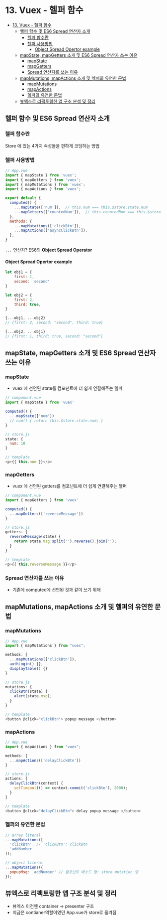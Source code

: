 # 13. Vuex - 헬퍼 함수

- [13. Vuex - 헬퍼 함수](#13-vuex---헬퍼-함수)
  - [헬퍼 함수 및 ES6 Spread 연산자 소개](#헬퍼-함수-및-es6-spread-연산자-소개)
    - [헬퍼 함수란](#헬퍼-함수란)
    - [헬퍼 사용방법](#헬퍼-사용방법)
      - [Object Spread Opertor example](#object-spread-opertor-example)
  - [mapState, mapGetters 소개 및 ES6 Spread 연산자 쓰는 이유](#mapstate-mapgetters-소개-및-es6-spread-연산자-쓰는-이유)
    - [mapState](#mapstate)
    - [mapGetters](#mapgetters)
    - [Spread 연산자를 쓰는 이유](#spread-연산자를-쓰는-이유)
  - [mapMutations, mapActions 소개 및 헬퍼의 유연한 문법](#mapmutations-mapactions-소개-및-헬퍼의-유연한-문법)
    - [mapMutations](#mapmutations)
    - [mapActions](#mapactions)
    - [헬퍼의 유연한 문법](#헬퍼의-유연한-문법)
  - [뷰엑스로 리팩토링한 앱 구조 분석 및 정리](#뷰엑스로-리팩토링한-앱-구조-분석-및-정리)

## 헬퍼 함수 및 ES6 Spread 연산자 소개

### 헬퍼 함수란

Store 에 있는 4가지 속성들을 편하게 코딩하는 방법

### 헬퍼 사용방법

```js
// App.vue
import { mapState } from 'vuex';
import { mapGetters } from 'vuex';
import { mapMutations } from 'vuex';
import { mapActions } from 'vuex';

export default {
  computed() {
    ...mapState(['num']),  // this.num === this.$store.state.num
    ...mapGetters(['countedNum']),  // this.countedNum === this.$store.getters.countedNum
  },
  methods: {
    ...mapMutations(['clickBtn']),
    ...mapActions(['asyncClickBtn']),
  },
}
```

`...` 연산자? ES6의 **Object Spread Operator**

#### Object Spread Opertor example

```js
let obj1 = {
    first: 1,
    second: 'second'
}

let obj2 = {
    first: 2,
    third: true,
}

{...obj1, ...obj2}
// {first: 2, second: "second", third: true}

{...obj2, ...obj1}
// {first: 1, third: true, second: "second"}
```

## mapState, mapGetters 소개 및 ES6 Spread 연산자 쓰는 이유

### mapState

- vuex 에 선언된 state를 컴포넌트에 더 쉽게 연결해주는 헬퍼

```js
// component.vue
import { mapState } from 'vuex'

computed() {
  ...mapState(['num'])
  // num() { return this.$store.state.num; }
}

// store.js
state: {
  num: 10
}

// template
<p>{{ this.num }}</p>
```

### mapGetters

- vuex 에 선언된 getters를 컴포넌트에 더 쉽게 연결해주는 헬퍼

```js
// component.vue
import { mapGetters } from 'vuex'

computed() {
  ...mapGetters(['reverseMessage'])
}

// store.js
getters: {
  reverseMessage(state) {
    return state.msg.split('').reverse().join('');
  }
}

// template
<p>{{ this.reverseMessage }}</p>
```

### Spread 연산자를 쓰는 이유

- 기존에 computed에 선언된 것과 같이 쓰기 위해

## mapMutations, mapActions 소개 및 헬퍼의 유연한 문법

### mapMutations

```js
// App.vue
import { mapMutations } from "vuex";

methods: {
  ...mapMutations(['clickBtn']),
  authLogin() {},
  displayTable() {}
}

// store.js
mutations: {
  clickBtn(state) {
    alert(state.msg);
  }
}

// template
<button @click="clickBtn"> popup message </button>
```

### mapActions

```js
// App.vue
import { mapActions } from "vuex";

methods: {
  ...mapActions(['delayClickBtn'])
}

// store.js
actions: {
  delayClickBtn(context) {
    setTimeout(() => context.commit('clickBtn'), 2000);
  }
}

// template
<button @click="delayClickBtn"> delay popup message </button>
```

### 헬퍼의 유연한 문법

```js
// array literal
...mapMutations([
  'clickBtn', // 'clickBtn': clickBtn
  'addNumber'
]);

// object literal
...mapMutations({
  popupMsg: 'addNumber' // 컴포넌트 메소드 명: store mutation 명
});
```

## 뷰엑스로 리팩토링한 앱 구조 분석 및 정리

- 뷰엑스 이전엔 container -> presenter 구조
- 지금은 contianer역할이였던 App.vue가 store로 옮겨짐
